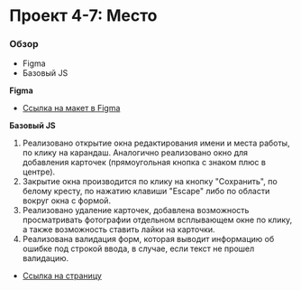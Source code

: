 # Проект 4-7: Место

### Обзор

* Figma
* Базовый JS

**Figma**

* [Ссылка на макет в Figma](https://www.figma.com/file/StZjf8HnoeLdiXS7dYrLAh/JavaScript.-Sprint-4)

**Базовый JS**

1. Реализовано открытие окна редактирования имени и места работы, по клику на карандаш. Аналогично реализовано окно для добавления карточек (прямоугольная кнопка с знаком плюс в центре).
2. Закрытие окна производится по клику на кнопку "Сохранить", по белому кресту, по нажатию клавиши "Escape" либо по области вокруг окна с формой.
3. Реализовано удаление карточек, добавлена возможность просматривать фотографии отдельном всплывающем окне по клику, а также возможность ставить лайки на карточки.
4. Реализована валидация форм, которая выводит информацию об ошибке под строкой ввода, в случае, если текст не прошел валидацию.

* [Ссылка на страницу](https://yunesb.github.io/mesto/index.html)